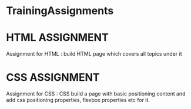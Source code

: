 ﻿# TrainingAssignments
# HTML ASSIGNMENT
Assignment for HTML : build HTML page which covers all topics under it
# CSS ASSIGNMENT
Assignment for CSS : CSS build a page with basic positioning content and add css positioning properties, flexbox properties etc for it.
